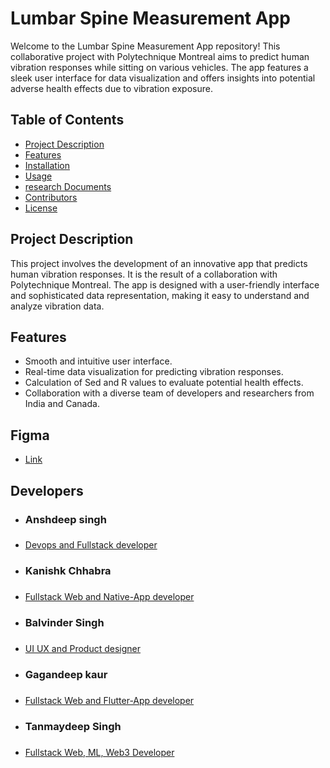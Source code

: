 # Lumbar Spine Measurement App

Welcome to the Lumbar Spine Measurement App repository! This collaborative project with Polytechnique Montreal aims to predict human vibration responses while sitting on various vehicles. The app features a sleek user interface for data visualization and offers insights into potential adverse health effects due to vibration exposure.

## Table of Contents
- [Project Description ](#description)
- [Features](#features)
- [Installation](#installation)
- [Usage](#usage)
- [research Documents](https://drive.google.com/drive/folders/1423uLAkVAZQB-4HbIufF8WYldj-LKHAm?usp=sharing)
- [Contributors](#contributors)
- [License](#license)

## Project Description
This project involves the development of an innovative app that predicts human vibration responses. It is the result of a collaboration with Polytechnique Montreal. The app is designed with a user-friendly interface and sophisticated data representation, making it easy to understand and analyze vibration data. 

## Features
- Smooth and intuitive user interface.
- Real-time data visualization for predicting vibration responses.
- Calculation of Sed and R values to evaluate potential health effects.
- Collaboration with a diverse team of developers and researchers from India and Canada.

## Figma
- [Link](https://www.figma.com/file/PgCW6GmxQ0EcCbNzS0NivB/Data-Hub?type=design&node-id=164%3A5039&mode=design&t=m8CpQ1o961wPeYsG-1)

## Developers
- <h3>Anshdeep singh<h3/>
- [Devops and Fullstack developer](https://github.com/anshd258)
- <h3>Kanishk Chhabra<h3/>
- [Fullstack Web and Native-App developer](https://github.com/mrkc2303)
- <h3>Balvinder Singh<h3/>
- [UI UX and Product designer](https://github.com/dexterousb)
- <h3>Gagandeep kaur <h3/>
- [Fullstack Web and Flutter-App developer](https://github.com/gagandeepkaur15)
- <h3>Tanmaydeep Singh<h3/>
- [Fullstack Web, ML, Web3 Developer](https://github.com/Tanmaydeep-Singh)

